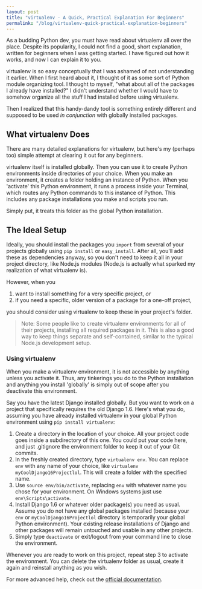 ```yaml
---
layout: post
title: "virtualenv - A Quick, Practical Explanation For Beginners"
permalink: "/blog/virtualenv-quick-practical-explanation-beginners"
---
```


As a budding Python dev, you must have read about virtualenv all over the place. Despite its popularity, I could not find a good, short explanation, written for beginners when I was getting started. I have figured out how it works, and now I can explain it to you.

virtualenv is so easy conceptually that I was ashamed of not understanding it earlier. When I first heard about it, I thought of it as some sort of Python module organizing tool. I thought to myself, "what about all of the packages I already have installed?" I didn't understand whether I would have to somehow organize all the stuff I had installed before using virtualenv.

Then I realized that this handy-dandy tool is something entirely different and supposed to be used *in conjunction* with globally installed packages.

<!--more-->

## What virtualenv Does

There are many detailed explanations for virtualenv, but here's my (perhaps too) simple attempt at clearing it out for any beginners.

virtualenv itself is installed globally. Then you can use it to create Python environments inside directories of your choice. When you make an environment, it creates a folder holding an instance of Python. When you 'activate' this Python environment, it runs a process inside your Terminal, which routes any Python commands to this instance of Python. This includes any package installations you make and scripts you run.

Simply put, it treats this folder as the global Python installation.

## The Ideal Setup

Ideally, you should install the packages you `import` from several of your projects globally using `pip install` or `easy_install`. After all, you'll add these as dependencies anyway, so you don't need to keep it all in your project directory, like Node.js modules (Node.js is actually what sparked my realization of what virtualenv is).

However, when you

1. want to install something for a very specific project, *or* 
2. if you need a specific, older version of a package for a one-off project, 

you should consider using virtualenv to keep these in your project's folder.

>Note: Some people like to create virtualenv environments for all of their projects, installing all required packages in it. This is also a good way to keep things separate and self-contained, similar to the typical Node.js development setup.

### Using virtualenv

When you make a virtualenv environment, it is not accessible by anything unless you activate it. Thus, any tinkerings you do to the Python installation and anything you install 'globally' is simply out of scope after you deactivate this environment.

Say you have the latest Django installed globally. But you want to work on a project that specifically requires the old Django 1.6. Here's what you do, assuming you have already installed virtualenv in your global Python environment using `pip install virtualenv`:

1. Create a directory in the location of your choice. All your project code goes inside a subdirectory of this one. You could put your code here, and just .gitignore the environment folder to keep it out of your Git commits.
2. In the freshly created directory, type `virtualenv env`. You can replace `env` with any name of your choice, like `virtualenv myCoolDjango16Projectlol`. This will create a folder with the specified name.
3. Use `source env/bin/activate`, replacing `env` with whatever name you chose for your environment. On Windows systems just use `env\Scripts\activate`.
4. Install Django 1.6 or whatever older package(s) you need as usual. Assume you do not have any global packages installed (because your `env` or `myCoolDjango16Projectlol` directory is temporarily your global Python environment). Your existing release installations of Django and other packages will remain untouched and usable in any other projects.
6. Simply type `deactivate` or exit/logout from your command line to close the environment.

Whenever you are ready to work on this project, repeat step 3 to activate the environment. You can delete the virtualenv folder as usual, create it again and reinstall anything as you wish.

For more advanced help, check out the [official documentation](http://virtualenv.readthedocs.org/en/latest/index.html).
